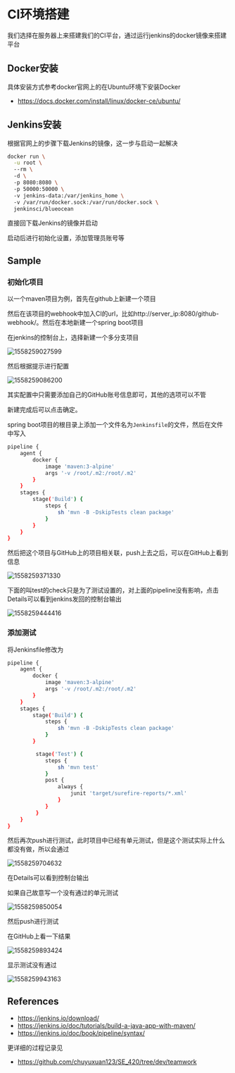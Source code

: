 # CI环境搭建

我们选择在服务器上来搭建我们的CI平台，通过运行jenkins的docker镜像来搭建平台

## Docker安装

具体安装方式参考docker官网上的在Ubuntu环境下安装Docker

* https://docs.docker.com/install/linux/docker-ce/ubuntu/

## Jenkins安装

根据官网上的步骤下载Jenkins的镜像，这一步与启动一起解决

```sh
docker run \
  -u root \ 
  --rm \ 
  -d \ 
  -p 8080:8080 \ 
  -p 50000:50000 \ 
  -v jenkins-data:/var/jenkins_home \ 
  -v /var/run/docker.sock:/var/run/docker.sock \ 
  jenkinsci/blueocean 
```

直接回下载Jenkins的镜像并启动

启动后进行初始化设置，添加管理员账号等

## Sample

### 初始化项目

以一个maven项目为例，首先在github上新建一个项目

然后在该项目的webhook中加入CI的url，比如http://server_ip:8080/github-webhook/。然后在本地新建一个spring boot项目

在jenkins的控制台上，选择新建一个多分支项目

![1558259027599](.\img\%5CUsers%5CChuyu%5CAppData%5CRoaming%5CTypora%5Ctypora-user-images%5C1558259027599.png)

然后根据提示进行配置

![1558259086200](.\img\%5CUsers%5CChuyu%5CAppData%5CRoaming%5CTypora%5Ctypora-user-images%5C1558259086200.png)

其实配置中只需要添加自己的GitHub账号信息即可，其他的选项可以不管

新建完成后可以点击确定。

spring boot项目的根目录上添加一个文件名为`Jenkinsfile`的文件，然后在文件中写入

```sh
pipeline {
    agent {
        docker {
            image 'maven:3-alpine' 
            args '-v /root/.m2:/root/.m2' 
        }
    }
    stages {
        stage('Build') { 
            steps {
                sh 'mvn -B -DskipTests clean package' 
            }
        }
    }
}
```

然后把这个项目与GitHub上的项目相关联，push上去之后，可以在GitHub上看到信息

![1558259371330](.\img\%5CUsers%5CChuyu%5CAppData%5CRoaming%5CTypora%5Ctypora-user-images%5C1558259371330.png)

下面的叫test的check只是为了测试设置的，对上面的pipeline没有影响，点击Details可以看到jenkins发回的控制台输出

![1558259444416](.\img\%5CUsers%5CChuyu%5CAppData%5CRoaming%5CTypora%5Ctypora-user-images%5C1558259444416.png)

### 添加测试

将Jenkinsfile修改为

```sh
pipeline {
    agent {
        docker {
            image 'maven:3-alpine'
            args '-v /root/.m2:/root/.m2'
        }
    }
    stages {
        stage('Build') {
            steps {
                sh 'mvn -B -DskipTests clean package'
            }
        }

         stage('Test') {
            steps {
                sh 'mvn test'
            }
            post {
                always {
                    junit 'target/surefire-reports/*.xml'
                }
            }
         }
    }
}
```

然后再次push进行测试，此时项目中已经有单元测试，但是这个测试实际上什么都没有做，所以会通过

![1558259704632](.\img\%5CUsers%5CChuyu%5CAppData%5CRoaming%5CTypora%5Ctypora-user-images%5C1558259704632.png)

在Details可以看到控制台输出

如果自己故意写一个没有通过的单元测试

![1558259850054](.\img\%5CUsers%5CChuyu%5CAppData%5CRoaming%5CTypora%5Ctypora-user-images%5C1558259850054.png)

然后push进行测试

在GitHub上看一下结果

![1558259893424](.\img\%5CUsers%5CChuyu%5CAppData%5CRoaming%5CTypora%5Ctypora-user-images%5C1558259893424.png)

显示测试没有通过

![1558259943163](.\img\%5CUsers%5CChuyu%5CAppData%5CRoaming%5CTypora%5Ctypora-user-images%5C1558259943163.png)

## References

* https://jenkins.io/download/
* https://jenkins.io/doc/tutorials/build-a-java-app-with-maven/
* https://jenkins.io/doc/book/pipeline/syntax/

更详细的过程记录见

* <https://github.com/chuyuxuan123/SE_420/tree/dev/teamwork>